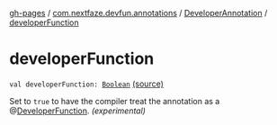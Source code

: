 [gh-pages](../../index.md) / [com.nextfaze.devfun.annotations](../index.md) / [DeveloperAnnotation](index.md) / [developerFunction](./developer-function.md)

# developerFunction

`val developerFunction: `[`Boolean`](https://kotlinlang.org/api/latest/jvm/stdlib/kotlin/-boolean/index.html) [(source)](https://github.com/NextFaze/dev-fun/tree/master/devfun-annotations/src/main/java/com/nextfaze/devfun/annotations/Annotations.kt#L372)

Set to `true` to have the compiler treat the annotation as a @[DeveloperFunction](../-developer-function/index.md). *(experimental)*

